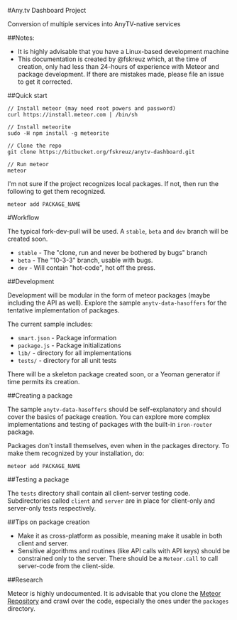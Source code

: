 #Any.tv Dashboard Project

Conversion of multiple services into AnyTV-native services

##Notes:

- It is highly advisable that you have a Linux-based development machine
- This documentation is created by @fskreuz which, at the time of creation, only had less than 24-hours of experience with Meteor and package development. If there are mistakes made, please file an issue to get it corrected.

##Quick start

	// Install meteor (may need root powers and password)
	curl https://install.meteor.com | /bin/sh

	// Install meteorite
	sudo -H npm install -g meteorite

	// Clone the repo
	git clone https://bitbucket.org/fskreuz/anytv-dashboard.git

	// Run meteor
	meteor

I'm not sure if the project recognizes local packages. If not, then run the following to get them recognized.

    meteor add PACKAGE_NAME

#Workflow

The typical fork-dev-pull will be used. A `stable`, `beta` and `dev` branch will be created soon.

- `stable` - The "clone, run and never be bothered by bugs" branch
- `beta` - The "10-3-3" branch, usable with bugs.
- `dev` - Will contain "hot-code", hot off the press. 

##Development

Development will be modular in the form of meteor packages (maybe including the API as well). Explore the sample `anytv-data-hasoffers` for the tentative implementation of packages.

The current sample includes:

- `smart.json` - Package information
- `package.js` - Package initializations
- `lib/` - directory for all implementations
- `tests/` - directory for all unit tests

There will be a skeleton package created soon, or a Yeoman generator if time permits its creation.

##Creating a package

The sample `anytv-data-hasoffers` should be self-explanatory and should cover the basics of package creation. You can explore more complex implementations and testing of packages with the built-in `iron-router` package.

Packages don't install themselves, even when in the packages directory. To make them recognized by your installation, do:

    meteor add PACKAGE_NAME

##Testing a package

The `tests` directory shall contain all client-server testing code. Subdirectories called `client` and `server` are in place for client-only and server-only tests respectively.

##Tips on package creation

- Make it as cross-platform as possible, meaning make it usable in both client and server.
- Sensitive algorithms and routines (like API calls with API keys) should be constrained only to the server. There should be a `Meteor.call` to call server-code from the client-side.

##Research

Meteor is highly undocumented. It is advisable that you clone the [Meteor Repository](https://github.com/meteor/meteor) and crawl over the code, especially the ones under the `packages` directory.